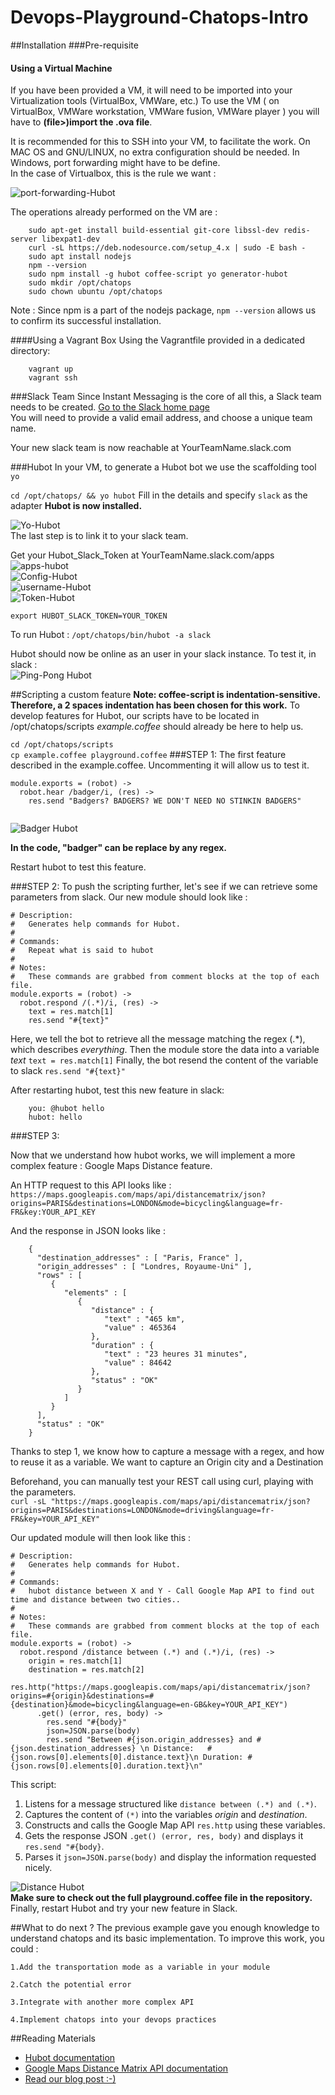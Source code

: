 # Devops-Playground-Chatops-Intro

##Installation
###Pre-requisite
#### Using a Virtual Machine
If you have been provided a VM, it will need to be imported into your Virtualization tools (VirtualBox, VMWare, etc.)
To use the VM  ( on VirtualBox, VMWare workstation, VMWare fusion, VMWare player ) you will have to **(file>)import the .ova file**.  

It is recommended for this to SSH into your VM, to facilitate the work. 
On MAC OS and GNU/LINUX, no extra configuration should be needed. In Windows, port forwarding might have to be define.  
In the case of Virtualbox, this is the rule we want :  

![port-forwarding-Hubot](screenshots/port_forwarding.png?raw=true "Port Forwarding")    

The operations already performed on the VM are :
```
	sudo apt-get install build-essential git-core libssl-dev redis-server libexpat1-dev
	curl -sL https://deb.nodesource.com/setup_4.x | sudo -E bash -
	sudo apt install nodejs
	npm --version
	sudo npm install -g hubot coffee-script yo generator-hubot
	sudo mkdir /opt/chatops 
	sudo chown ubuntu /opt/chatops
```
Note : Since npm is a part of the nodejs package, `npm --version` allows us to confirm its successful installation.

####Using a Vagrant Box
Using the Vagrantfile provided in a dedicated directory:
```
	vagrant up
	vagrant ssh
```

###Slack Team
 Since Instant Messaging is the core of all this, a Slack team needs to be created.
 [Go to the Slack home page](https://slack.com/)  
You will need to provide a valid email address, and choose a unique team name.

Your new slack team is now reachable at YourTeamName.slack.com

###Hubot 
In your VM, to generate a Hubot bot we use the scaffolding tool `yo`

`cd /opt/chatops/ && yo hubot`
Fill in the details and specify `slack` as the adapter
**Hubot is now installed.**


![Yo-Hubot](screenshots/yoHubot.png?raw=true "YoHubot")  
The last step is to link it to your slack team.

Get your Hubot_Slack_Token at  YourTeamName.slack.com/apps
![apps-hubot](screenshots/appsHubot.png?raw=true "hubot integration")  
![Config-Hubot](screenshots/hubotConfig.png?raw=true "Config Hubot")  
![username-Hubot](screenshots/hubot_username.png?raw=true "Username Hubot")  
![Token-Hubot](screenshots/hubot_token.png?raw=true "Token Hubot")  

`export HUBOT_SLACK_TOKEN=YOUR_TOKEN`
	
To run Hubot : 
`/opt/chatops/bin/hubot -a slack`

Hubot should now be online as an user in your slack instance.
To test it, in slack :  
![Ping-Pong Hubot](screenshots/ping.png?raw=true "PINGPONG")

##Scripting a custom feature
**Note: coffee-script is indentation-sensitive. Therefore, a 2 spaces indentation has been chosen for this work.**
To develop features for Hubot,  our scripts have to be located in /opt/chatops/scripts
*example.coffee* should already be here to help us.

`cd /opt/chatops/scripts`  
`cp example.coffee playground.coffee`
###STEP 1:
The first feature described in the example.coffee. Uncommenting it will allow us to test it.

```
module.exports = (robot) ->
  robot.hear /badger/i, (res) ->
    res.send "Badgers? BADGERS? WE DON'T NEED NO STINKIN BADGERS"
  
```

![Badger Hubot](screenshots/badger.png?raw=true "BADGER")  

**In the code, "badger" can be replace by any regex.**

Restart hubot to test this feature.

###STEP 2:
To push the scripting further, let's see if we can retrieve some parameters from slack.
Our new module should look like : 
```
# Description:
#   Generates help commands for Hubot.
#
# Commands:
#   Repeat what is said to hubot
#
# Notes:
#   These commands are grabbed from comment blocks at the top of each file.
module.exports = (robot) ->
  robot.respond /(.*)/i, (res) ->
    text = res.match[1]
    res.send "#{text}"
```

Here, we tell the bot to retrieve all the message matching the regex (.*), which describes *everything*.
Then the module store the data into a variable *text* `text = res.match[1]`
Finally, the bot resend the content of the variable to slack `res.send "#{text}"`


After restarting hubot, test this new feature in slack:
```
	you: @hubot hello
	hubot: hello
```
###STEP 3:

Now that we understand how hubot works, we will implement a more complex feature : Google Maps Distance feature.

An HTTP request to this API looks like :
`https://maps.googleapis.com/maps/api/distancematrix/json?origins=PARIS&destinations=LONDON&mode=bicycling&language=fr-FR&key:YOUR_API_KEY`

And the response in JSON looks like :
```
	{
	  "destination_addresses" : [ "Paris, France" ],
	  "origin_addresses" : [ "Londres, Royaume-Uni" ],
	  "rows" : [
		 {
			"elements" : [
			   {
				  "distance" : {
					 "text" : "465 km",
					 "value" : 465364
				  },
				  "duration" : {
					 "text" : "23 heures 31 minutes",
					 "value" : 84642
				  },
				  "status" : "OK"
			   }
			]
		 }
	  ],
	  "status" : "OK"
	}
```

Thanks to step 1, we know how to  capture a message with a regex, and how to reuse it as a variable.
We want to capture an Origin city and a Destination 

Beforehand, you can manually test your REST call using curl, playing with the parameters.  
`curl -sL "https://maps.googleapis.com/maps/api/distancematrix/json?origins=PARIS&destinations=LONDON&mode=driving&language=fr-FR&key=YOUR_API_KEY"`

Our updated module will then look like this : 
```
# Description:
#   Generates help commands for Hubot.
#
# Commands:
#   hubot distance between X and Y - Call Google Map API to find out time and distance between two cities..
#
# Notes:
#   These commands are grabbed from comment blocks at the top of each file.
module.exports = (robot) ->
  robot.respond /distance between (.*) and (.*)/i, (res) ->
    origin = res.match[1]
    destination = res.match[2]
    res.http("https://maps.googleapis.com/maps/api/distancematrix/json?origins=#{origin}&destinations=#{destination}&mode=bicycling&language=en-GB&key=YOUR_API_KEY")
      .get() (error, res, body) ->
        res.send "#{body}"
        json=JSON.parse(body)
        res.send "Between #{json.origin_addresses} and #{json.destination_addresses} \n Distance: 	#{json.rows[0].elements[0].distance.text}\n Duration: #{json.rows[0].elements[0].duration.text}\n"
```

This script:   
1. Listens for a message structured like `distance between (.*) and (.*)`.  
2. Captures the content of `(*)` into the variables *origin* and *destination*.  
3. Constructs and calls the Google Map API `res.http` using these variables.  
4. Gets the response JSON `.get() (error, res, body)`  and displays it `res.send "#{body}`.  
5. Parses it `json=JSON.parse(body)` and display the information requested nicely.  

![Distance Hubot](screenshots/distance.png?raw=true "Distance Matrix")  
**Make sure to check out the full playground.coffee file in the repository.**
Finally, restart Hubot and try your new feature in Slack.

##What to do next ?
The previous example gave you enough knowledge to understand chatops and its basic implementation.
To improve this work, you could :

	1.Add the transportation mode as a variable in your module
	
	2.Catch the potential error
	
	3.Integrate with another more complex API
	
	4.Implement chatops into your devops practices

##Reading Materials
* [Hubot documentation](https://hubot.github.com/docs/)
* [Google Maps Distance Matrix API documentation](https://developers.google.com/maps/documentation/distance-matrix/intro)
* [Read our blog post :-)](http://www.forest-technologies.co.uk/blog/how-chatops-is-redefining-enterprise-and-open-source-devops)
